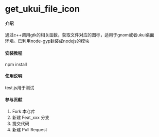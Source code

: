 # get_ukui_file_icon

#### 介绍
通过c++调用gtk的相关函数，获取文件对应的图标，适用于gnom或者ukui桌面环境。已利用node-gyp封装成nodejs的模块

#### 安装教程

npm install

#### 使用说明

test.js用于测试

#### 参与贡献

1.  Fork 本仓库
2.  新建 Feat_xxx 分支
3.  提交代码
4.  新建 Pull Request


